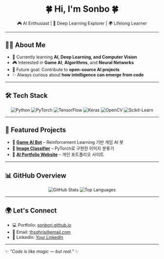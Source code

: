 <div align="center">

# 🍀 Hi, I'm Sonbo 🍀  
🎮 AI Enthusiast | 🤖 Deep Learning Explorer | 🌍 Lifelong Learner  

</div>

---

## 👨‍💻 About Me
- 🌱 Currently learning **AI, Deep Learning, and Computer Vision**
- 🎮 Interested in **Game AI**, **Algorithms**, and **Neural Networks**
- 🚀 Future goal: Contribute to **open-source AI projects**  
- ✨ Always curious about **how intelligence can emerge from code**

---

## 🛠 Tech Stack
<p align="center">
  <img src="https://img.shields.io/badge/Python-3776AB?style=flat&logo=python&logoColor=white" alt="Python"/>
  <img src="https://img.shields.io/badge/PyTorch-EE4C2C?style=flat&logo=pytorch&logoColor=white" alt="PyTorch"/>
  <img src="https://img.shields.io/badge/TensorFlow-FF6F00?style=flat&logo=tensorflow&logoColor=white" alt="TensorFlow"/>
  <img src="https://img.shields.io/badge/Keras-D00000?style=flat&logo=keras&logoColor=white" alt="Keras"/>
  <img src="https://img.shields.io/badge/OpenCV-5C3EE8?style=flat&logo=opencv&logoColor=white" alt="OpenCV"/>
  <img src="https://img.shields.io/badge/Scikit--Learn-F7931E?style=flat&logo=scikit-learn&logoColor=white" alt="Scikit-Learn"/>
</p>

---

## 🚀 Featured Projects
- 🔹 [**Game AI Bot**](#) – Reinforcement Learning 기반 게임 AI 봇  
- 🔹 [**Image Classifier**](#) – PyTorch로 구현한 이미지 분류기  
- 🔹 [**AI Portfolio Website**](https://sonbori.github.io/) – 개인 포트폴리오 사이트  

---

## 📊 GitHub Overview
<p align="center">
  <img src="https://github-readme-stats.vercel.app/api?username=Sonbori&show_icons=true&theme=tokyonight" alt="GitHub Stats"/>
  <img src="https://github-readme-stats.vercel.app/api/top-langs/?username=Sonbori&layout=compact&theme=tokyonight" alt="Top Languages"/>
</p>

---

## 🌍 Let's Connect
- 💻 Portfolio: [sonbori.github.io](https://sonbori.github.io/)  
- 📧 Email: thsqhrjs@email.com  
- 🔗 LinkedIn: [Your LinkedIn](#)

---
✨ *“Code is like magic — but real.”* ✨
